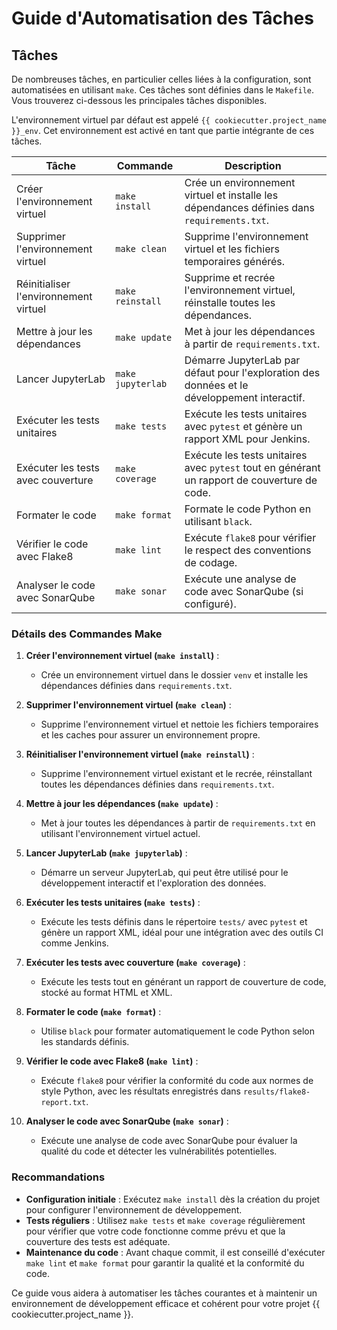 # Guide d'Automatisation des Tâches

## Tâches

De nombreuses tâches, en particulier celles liées à la configuration, sont automatisées en utilisant `make`. Ces tâches sont définies dans le `Makefile`. Vous trouverez ci-dessous les principales tâches disponibles.

L'environnement virtuel par défaut est appelé `{{ cookiecutter.project_name }}_env`. Cet environnement est activé en tant que partie intégrante de ces tâches.

| Tâche                      | Commande                | Description                                                                                     |
|----------------------------|-------------------------|-------------------------------------------------------------------------------------------------|
| Créer l'environnement virtuel | `make install`           | Crée un environnement virtuel et installe les dépendances définies dans `requirements.txt`.      |
| Supprimer l'environnement virtuel | `make clean`            | Supprime l'environnement virtuel et les fichiers temporaires générés.                            |
| Réinitialiser l'environnement virtuel | `make reinstall`       | Supprime et recrée l'environnement virtuel, réinstalle toutes les dépendances.                    |
| Mettre à jour les dépendances | `make update`           | Met à jour les dépendances à partir de `requirements.txt`.                                       |
| Lancer JupyterLab           | `make jupyterlab`       | Démarre JupyterLab par défaut pour l'exploration des données et le développement interactif.     |
| Exécuter les tests unitaires | `make tests`            | Exécute les tests unitaires avec `pytest` et génère un rapport XML pour Jenkins.                 |
| Exécuter les tests avec couverture | `make coverage`         | Exécute les tests unitaires avec `pytest` tout en générant un rapport de couverture de code.     |
| Formater le code            | `make format`           | Formate le code Python en utilisant `black`.                                                    |
| Vérifier le code avec Flake8| `make lint`             | Exécute `flake8` pour vérifier le respect des conventions de codage.                             |
| Analyser le code avec SonarQube | `make sonar`            | Exécute une analyse de code avec SonarQube (si configuré).                                       |

### Détails des Commandes Make

1. **Créer l'environnement virtuel (`make install`)** :
   - Crée un environnement virtuel dans le dossier `venv` et installe les dépendances définies dans `requirements.txt`.

2. **Supprimer l'environnement virtuel (`make clean`)** :
   - Supprime l'environnement virtuel et nettoie les fichiers temporaires et les caches pour assurer un environnement propre.

3. **Réinitialiser l'environnement virtuel (`make reinstall`)** :
   - Supprime l'environnement virtuel existant et le recrée, réinstallant toutes les dépendances définies dans `requirements.txt`.

4. **Mettre à jour les dépendances (`make update`)** :
   - Met à jour toutes les dépendances à partir de `requirements.txt` en utilisant l'environnement virtuel actuel.

5. **Lancer JupyterLab (`make jupyterlab`)** :
   - Démarre un serveur JupyterLab, qui peut être utilisé pour le développement interactif et l'exploration des données.

6. **Exécuter les tests unitaires (`make tests`)** :
   - Exécute les tests définis dans le répertoire `tests/` avec `pytest` et génère un rapport XML, idéal pour une intégration avec des outils CI comme Jenkins.

7. **Exécuter les tests avec couverture (`make coverage`)** :
   - Exécute les tests tout en générant un rapport de couverture de code, stocké au format HTML et XML.

8. **Formater le code (`make format`)** :
   - Utilise `black` pour formater automatiquement le code Python selon les standards définis.

9. **Vérifier le code avec Flake8 (`make lint`)** :
   - Exécute `flake8` pour vérifier la conformité du code aux normes de style Python, avec les résultats enregistrés dans `results/flake8-report.txt`.

10. **Analyser le code avec SonarQube (`make sonar`)** :
    - Exécute une analyse de code avec SonarQube pour évaluer la qualité du code et détecter les vulnérabilités potentielles.

### Recommandations

- **Configuration initiale** : Exécutez `make install` dès la création du projet pour configurer l'environnement de développement.
- **Tests réguliers** : Utilisez `make tests` et `make coverage` régulièrement pour vérifier que votre code fonctionne comme prévu et que la couverture des tests est adéquate.
- **Maintenance du code** : Avant chaque commit, il est conseillé d'exécuter `make lint` et `make format` pour garantir la qualité et la conformité du code.

Ce guide vous aidera à automatiser les tâches courantes et à maintenir un environnement de développement efficace et cohérent pour votre projet {{ cookiecutter.project_name }}.
